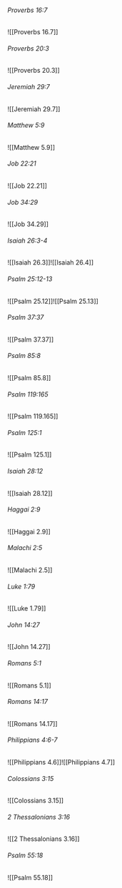 ###### Proverbs 16:7

![[Proverbs 16.7]]

###### Proverbs 20:3

![[Proverbs 20.3]]

###### Jeremiah 29:7

![[Jeremiah 29.7]]

###### Matthew 5:9

![[Matthew 5.9]]

###### Job 22:21

![[Job 22.21]]

###### Job 34:29

![[Job 34.29]]

###### Isaiah 26:3-4

![[Isaiah 26.3]]![[Isaiah 26.4]]

###### Psalm 25:12-13

![[Psalm 25.12]]![[Psalm 25.13]]

###### Psalm 37:37

![[Psalm 37.37]]

###### Psalm 85:8

![[Psalm 85.8]]

###### Psalm 119:165

![[Psalm 119.165]]

###### Psalm 125:1

![[Psalm 125.1]]

###### Isaiah 28:12

![[Isaiah 28.12]]

###### Haggai 2:9

![[Haggai 2.9]]

###### Malachi 2:5

![[Malachi 2.5]]

###### Luke 1:79

![[Luke 1.79]]

###### John 14:27

![[John 14.27]]

###### Romans 5:1

![[Romans 5.1]]

###### Romans 14:17

![[Romans 14.17]]

###### Philippians 4:6-7

![[Philippians 4.6]]![[Philippians 4.7]]

###### Colossians 3:15

![[Colossians 3.15]]

###### 2 Thessalonians 3:16

![[2 Thessalonians 3.16]]

###### Psalm 55:18

![[Psalm 55.18]]